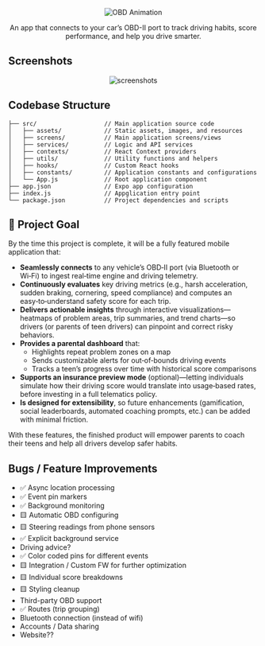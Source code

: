 <p align="center">
  <img src="https://i.imgur.com/dv4dWZa.gif" alt="OBD Animation" />
</p>

<p align="center">
  An app that connects to your car’s OBD-II port to track driving habits, score performance, and help you drive smarter.
</p>

## Screenshots

<p align="center">
  <img src="https://i.postimg.cc/Y9qQVG3j/Flux-Screenshots.png" alt="screenshots" />
</p>

## Codebase Structure

```
├── src/                   // Main application source code
│   ├── assets/            // Static assets, images, and resources
│   ├── screens/           // Main application screens/views
│   ├── services/          // Logic and API services
│   ├── contexts/          // React Context providers
│   ├── utils/             // Utility functions and helpers
│   ├── hooks/             // Custom React hooks
│   ├── constants/         // Application constants and configurations
│   └── App.js             // Root application component
├── app.json               // Expo app configuration
├── index.js               // Appglication entry point
└── package.json           // Project dependencies and scripts
```

## 🎯 Project Goal

By the time this project is complete, it will be a fully featured mobile application that:

- **Seamlessly connects** to any vehicle’s OBD‑II port (via Bluetooth or Wi‑Fi) to ingest real‑time engine and driving telemetry.
- **Continuously evaluates** key driving metrics (e.g., harsh acceleration, sudden braking, cornering, speed compliance) and computes an easy‑to‑understand safety score for each trip.
- **Delivers actionable insights** through interactive visualizations—heatmaps of problem areas, trip summaries, and trend charts—so drivers (or parents of teen drivers) can pinpoint and correct risky behaviors.
- **Provides a parental dashboard** that:
  - Highlights repeat problem zones on a map
  - Sends customizable alerts for out‑of‑bounds driving events
  - Tracks a teen’s progress over time with historical score comparisons
- **Supports an insurance preview mode** (optional)—letting individuals simulate how their driving score would translate into usage‑based rates, before investing in a full telematics policy.
- **Is designed for extensibility**, so future enhancements (gamification, social leaderboards, automated coaching prompts, etc.) can be added with minimal friction.

With these features, the finished product will empower parents to coach their teens and help all drivers develop safer habits.

## Bugs / Feature Improvements

- ✅ Async location processing
- ✅ Event pin markers
- ✅ Background monitoring
- 🟨 Automatic OBD configuring
- 🟨 Steering readings from phone sensors
- ✅ Explicit background service
- Driving advice?
- ✅ Color coded pins for different events
- 🟨 Integration / Custom FW for further optimization
- 🟨 Individual score breakdowns
- 🟨 Styling cleanup
- Third-party OBD support
- ✅ Routes (trip grouping)
- Bluetooth connection (instead of wifi)
- Accounts / Data sharing
- Website??
